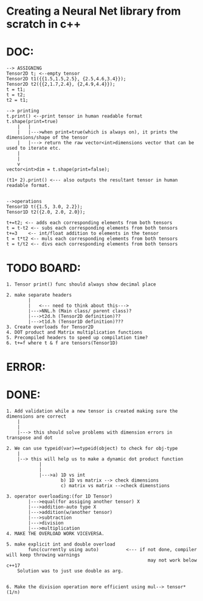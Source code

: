 # Creating a Neural Net library from scratch in c++


# DOC:
	--> ASSIGNING
	Tensor2D t; <--empty tensor
	Tensor2D t1({{1.5,1.5,2.5}, {2.5,4.6,3.4}});
	Tensor2D t2({{2,1.7,2.4}, {2,4.9,4.4}});
	t = t1;
	t = t2;
	t2 = t1;

	--> printing
	t.print() <--print tensor in human readable format
	t.shape(print=true) 
		|	|
		|	|--->when print=true(which is always on), it prints the dimensions/shape of the tensor
		|	|---> return the raw vector<int>dimensions vector that can be used to iterate etc.
		|
		|
		v
	vector<int>dim = t.shape(print=false);

	(t1+ 2).print() <--- also outputs the resultant tensor in human readable format.


	-->operations
	Tensor1D t({1.5, 3.0, 2.2});
	Tensor1D t2({2.0, 2.0, 2.0});
	
	t+=t2; <-- adds each corresponding elements from both tensors
	t = t-t2 <-- subs each corresponding elements from both tensors
	t+=3 	<-- int/float addition to elements in the tensor
	t = t*t2 <-- muls each corresponding elements from both tensors
	t = t/t2 <-- divs each corresponding elements from both tensors





# TODO BOARD:

	1. Tensor print() func should always show decimal place
	
	2. make separate headers
			|
			|	<--- need to think about this--->
			|--->NNL.h (Main class/ parent class)?
			|--->t2d.h (Tensor2D definition)??
			|--->t1d.h (Tensor1D definition)???
	3. Create overloads for Tensor2D
	4. DOT product and Matrix multiplication functions
	5. Precompiled headers to speed up compilation time?
	6. t+=f where t & f are tensors(Tensor1D)




# ERROR:
	




# DONE:
	1. Add validation while a new tensor is created making sure the dimensions are correct
		|
		|
		|---> this should solve problems with dimension errors in transpose and dot

	2. We can use typeid(var)==typeid(object) to check for obj-type
		|
		|--> this will help us to make a dynamic dot product function
				|
				|
				|--->a) 1D vs int
						b) 1D vs matrix --> check dimensions
						c) matrix vs matrix -->check dimenstions

	3. operator overloading:(for 1D Tensor) 
			|--->equal(for assiging another tensor) X
			|--->addition-auto type X
			|--->addition(w/another tensor)
			|--->subtraction
			|--->division
			|--->multiplication
	4. MAKE THE OVERLOAD WORK VICEVERSA.

	5. make explicit int and double overload 
			func(currently using auto)			<--- if not done, compiler will keep throwing warnings
														may not work below c++17
		Solution was to just use double as arg.


	6. Make the division operation more efficient using mul--> tensor*(1/n)



